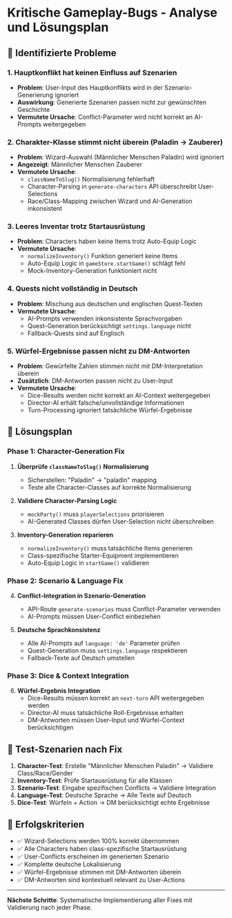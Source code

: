 # Kritische Gameplay-Bugs - Analyse und Lösungsplan

## 🚨 Identifizierte Probleme

### 1. **Hauptkonflikt hat keinen Einfluss auf Szenarien**
- **Problem**: User-Input des Hauptkonflikts wird in der Szenario-Generierung ignoriert
- **Auswirkung**: Generierte Szenarien passen nicht zur gewünschten Geschichte
- **Vermutete Ursache**: Conflict-Parameter wird nicht korrekt an AI-Prompts weitergegeben

### 2. **Charakter-Klasse stimmt nicht überein (Paladin → Zauberer)**
- **Problem**: Wizard-Auswahl (Männlicher Menschen Paladin) wird ignoriert
- **Angezeigt**: Männlicher Menschen Zauberer 
- **Vermutete Ursache**: 
  - `classNameToSlug()` Normalisierung fehlerhaft
  - Character-Parsing in `generate-characters` API überschreibt User-Selections
  - Race/Class-Mapping zwischen Wizard und AI-Generation inkonsistent

### 3. **Leeres Inventar trotz Startausrüstung**
- **Problem**: Characters haben keine Items trotz Auto-Equip Logic
- **Vermutete Ursache**:
  - `normalizeInventory()` Funktion generiert keine Items
  - Auto-Equip Logic in `gameStore.startGame()` schlägt fehl
  - Mock-Inventory-Generation funktioniert nicht

### 4. **Quests nicht vollständig in Deutsch**
- **Problem**: Mischung aus deutschen und englischen Quest-Texten
- **Vermutete Ursache**: 
  - AI-Prompts verwenden inkonsistente Sprachvorgaben
  - Quest-Generation berücksichtigt `settings.language` nicht
  - Fallback-Quests sind auf Englisch

### 5. **Würfel-Ergebnisse passen nicht zu DM-Antworten**
- **Problem**: Gewürfelte Zahlen stimmen nicht mit DM-Interpretation überein
- **Zusätzlich**: DM-Antworten passen nicht zu User-Input
- **Vermutete Ursache**:
  - Dice-Results werden nicht korrekt an AI-Context weitergegeben
  - Director-AI erhält falsche/unvollständige Informationen
  - Turn-Processing ignoriert tatsächliche Würfel-Ergebnisse

## 🔧 Lösungsplan

### Phase 1: Character-Generation Fix
1. **Überprüfe `classNameToSlug()` Normalisierung**
   - Sicherstellen: "Paladin" → "paladin" mapping
   - Teste alle Character-Classes auf korrekte Normalisierung
   
2. **Validiere Character-Parsing Logic**
   - `mockParty()` muss `playerSelections` priorisieren
   - AI-Generated Classes dürfen User-Selection nicht überschreiben
   
3. **Inventory-Generation reparieren**
   - `normalizeInventory()` muss tatsächliche Items generieren
   - Class-spezifische Starter-Equipment implementieren
   - Auto-Equip Logic in `startGame()` validieren

### Phase 2: Scenario & Language Fix  
4. **Conflict-Integration in Szenario-Generation**
   - API-Route `generate-scenarios` muss Conflict-Parameter verwenden
   - AI-Prompts müssen User-Conflict einbeziehen
   
5. **Deutsche Sprachkonsistenz**
   - Alle AI-Prompts auf `language: 'de'` Parameter prüfen
   - Quest-Generation muss `settings.language` respektieren
   - Fallback-Texte auf Deutsch umstellen

### Phase 3: Dice & Context Integration
6. **Würfel-Ergebnis Integration**
   - Dice-Results müssen korrekt an `next-turn` API weitergegeben werden
   - Director-AI muss tatsächliche Roll-Ergebnisse erhalten
   - DM-Antworten müssen User-Input und Würfel-Context berücksichtigen

## 📝 Test-Szenarien nach Fix

1. **Character-Test**: Erstelle "Männlicher Menschen Paladin" → Validiere Class/Race/Gender
2. **Inventory-Test**: Prüfe Startausrüstung für alle Klassen
3. **Szenario-Test**: Eingabe spezifischen Conflicts → Validiere Integration 
4. **Language-Test**: Deutsche Sprache → Alle Texte auf Deutsch
5. **Dice-Test**: Würfeln + Action → DM berücksichtigt echte Ergebnisse

## 🎯 Erfolgskriterien

- ✅ Wizard-Selections werden 100% korrekt übernommen
- ✅ Alle Characters haben class-spezifische Startausrüstung
- ✅ User-Conflicts erscheinen im generierten Szenario  
- ✅ Komplette deutsche Lokalisierung
- ✅ Würfel-Ergebnisse stimmen mit DM-Antworten überein
- ✅ DM-Antworten sind kontextuell relevant zu User-Actions

---

**Nächste Schritte**: Systematische Implementierung aller Fixes mit Validierung nach jeder Phase.
